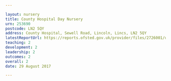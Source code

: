 ```yaml
---

layout: nursery
title: County Hospital Day Nursery
urn: 253690
postcode: LN2 5QY
address: County Hospital, Sewell Road, Lincoln, Lincs, LN2 5QY
latestReportUrl: https://reports.ofsted.gov.uk/provider/files/2726001/urn/253690.pdf
teaching: 2
development: 2
leadership: 2
outcomes: 2
overall: 2
date: 29 August 2017

---
```

